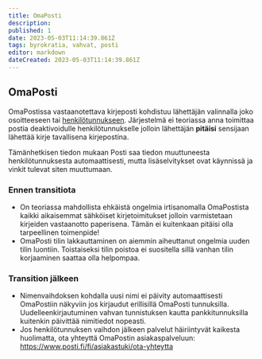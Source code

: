 ```yaml
---
title: OmaPosti
description: 
published: 1
date: 2023-05-03T11:14:39.861Z
tags: byrokratia, vahvat, posti
editor: markdown
dateCreated: 2023-05-03T11:14:39.861Z
---
```


## OmaPosti
OmaPostissa vastaanotettava kirjeposti kohdistuu lähettäjän valinnalla joko osoitteeseen tai [henkilötunnukseen](/byrokratia/henkilotunnus).
Järjestelmä ei teoriassa anna toimittaa postia deaktivoidulle henkilötunnukselle jolloin lähettäjän __pitäisi__ sensijaan lähettää kirje tavallisena kirjepostina.

Tämänhetkisen tiedon mukaan Posti saa tiedon muuttuneesta henkilötunnuksesta automaattisesti, mutta lisäselvitykset ovat käynnissä ja vinkit tulevat siten muuttumaan.

### Ennen transitiota
- On teoriassa mahdollista ehkäistä ongelmia irtisanomalla OmaPostista kaikki aikaisemmat sähköiset kirjetoimitukset jolloin varmistetaan kirjeiden vastaanotto paperisena. Tämän ei kuitenkaan pitäisi olla tarpeellinen toimenpide!
- OmaPosti tilin lakkauttaminen on aiemmin aiheuttanut ongelmia uuden tilin luontiin. Toistaiseksi tilin poistoa ei suositella sillä vanhan tilin korjaaminen saattaa olla helpompaa.

### Transition jälkeen
- Nimenvaihdoksen kohdalla uusi nimi ei päivity automaattisesti OmaPostiin näkyviin jos kirjaudut erillisillä OmaPosti tunnuksilla. Uudelleenkirjautuminen vahvan tunnistuksen kautta pankkitunnuksilla kuitenkin päivittää nimitiedot nopeasti.
- Jos henkilötunnuksen vaihdon jälkeen palvelut häiriintyvät kaikesta huolimatta, ota yhteyttä OmaPostin asiakaspalveluun: https://www.posti.fi/fi/asiakastuki/ota-yhteytta